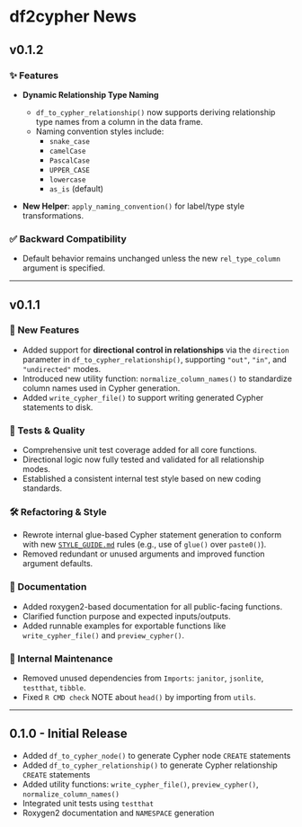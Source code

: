 # df2cypher News

## v0.1.2

### ✨ Features

- **Dynamic Relationship Type Naming**
  - `df_to_cypher_relationship()` now supports deriving relationship type names from a column in the data frame.
  - Naming convention styles include:
    - `snake_case`
    - `camelCase`
    - `PascalCase`
    - `UPPER_CASE`
    - `lowercase`
    - `as_is` (default)

- **New Helper**: `apply_naming_convention()` for label/type style transformations.

### ✅ Backward Compatibility

- Default behavior remains unchanged unless the new `rel_type_column` argument is specified.

---

## v0.1.1 
### 🚀 New Features
- Added support for **directional control in relationships** via the `direction` parameter in `df_to_cypher_relationship()`, supporting `"out"`, `"in"`, and `"undirected"` modes.
- Introduced new utility function: `normalize_column_names()` to standardize column names used in Cypher generation.
- Added `write_cypher_file()` to support writing generated Cypher statements to disk.

### 🧪 Tests & Quality
- Comprehensive unit test coverage added for all core functions.
- Directional logic now fully tested and validated for all relationship modes.
- Established a consistent internal test style based on new coding standards.

### 🛠 Refactoring & Style
- Rewrote internal glue-based Cypher statement generation to conform with new [`STYLE_GUIDE.md`](./STYLE_GUIDE.md) rules (e.g., use of `glue()` over `paste0()`).
- Removed redundant or unused arguments and improved function argument defaults.

### 📄 Documentation
- Added roxygen2-based documentation for all public-facing functions.
- Clarified function purpose and expected inputs/outputs.
- Added runnable examples for exportable functions like `write_cypher_file()` and `preview_cypher()`.

### 🔧 Internal Maintenance
- Removed unused dependencies from `Imports`: `janitor`, `jsonlite`, `testthat`, `tibble`.
- Fixed `R CMD check` NOTE about `head()` by importing from `utils`.

---

## 0.1.0 - Initial Release
- Added `df_to_cypher_node()` to generate Cypher node `CREATE` statements
- Added `df_to_cypher_relationship()` to generate Cypher relationship `CREATE` statements
- Added utility functions: `write_cypher_file()`, `preview_cypher()`, `normalize_column_names()`
- Integrated unit tests using `testthat`
- Roxygen2 documentation and `NAMESPACE` generation
